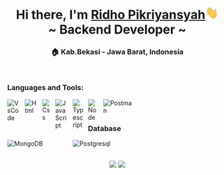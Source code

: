 <div align="center">
  <h1>Hi there, I'm <a href='https://www.instagram.com/roxyzc/'>Ridho Pikriyansyah</a><img src="https://github.com/ABSphreak/ABSphreak/blob/master/gifs/Hi.gif" width="30px" height="30px"><br/>~ Backend Developer ~</h1>
  <h3>🏠 Kab.Bekasi - Jawa Barat, Indonesia</h3>
</div>

<br/>

### Languages and Tools:
<div>
<img align="left" alt="VsCode" width="30px" src="https://upload.wikimedia.org/wikipedia/commons/thumb/9/9a/Visual_Studio_Code_1.35_icon.svg/2048px-Visual_Studio_Code_1.35_icon.svg.png" style="padding-right:10px;" />
<img align="left" alt="Html" width="30px" src="https://www.freeiconspng.com/thumbs/html5-icon/html5-icon-1.png" style="padding-right:10px;" />
<img align="left" alt="Css" width="20px" src="https://i.pinimg.com/originals/eb/7e/20/eb7e20e646f5b7ec9ed4f8f78a5dee8f.png" style="padding-right:10px;" />
<img align="left" alt="JavaScript" width="30px" src="https://www.freepnglogos.com/uploads/javascript-png/javascript-shield-logo-icon-2.png" style="padding-right:10px;" />
<img align="left" alt="Typescript" width="25px" src="https://upload.wikimedia.org/wikipedia/commons/thumb/4/4c/Typescript_logo_2020.svg/1200px-Typescript_logo_2020.svg.png" style="padding-right:10px;" />
<img align="left" alt="Node" width="25px" src="https://the-guild.dev/blog-assets/nodejs-esm/nodejs_logo.png" style="padding-right:10px;">
<img  align="left" alt="Postman" width="70px" height="40px" src="https://miro.medium.com/max/1200/1*QOx_tPV5wJnhTzAGhfIiLA.png" style="padding-right:10px;">
</div>
<br/>
<br/>

### Database
<div>
<img align="left" alt="MongoDB" width="140px" height="40px" src="https://upload.wikimedia.org/wikipedia/commons/thumb/9/93/MongoDB_Logo.svg/2560px-MongoDB_Logo.svg.png" style="padding-right:10px;">
<img align="left" alt="Postgresql" width="140px" height="40px" src="https://www.ovhcloud.com/sites/default/files/styles/large_screens_1x/public/2021-09/ECX-1909_Hero_PostgreSQL_600x400%402x.png" style="padding-right:10px;">
</div>
<br/>
<br/>

<p align = "center">
  <img src = "https://github-readme-stats.vercel.app/api?username=roxyzc&show_icons=true&theme=bear" width = 400>
  <img src = "https://github-readme-streak-stats.herokuapp.com?user=roxyzc&theme=dark&hide_border=true" width = 400>
</p>

<br/>
<br/>
